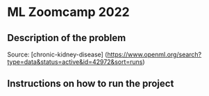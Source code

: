 # ML Zoomcamp 2022

## Description of the problem


Source: [chronic-kidney-disease] (https://www.openml.org/search?type=data&status=active&id=42972&sort=runs)

## Instructions on how to run the project


